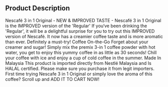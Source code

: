 ## **Product Description**

Nescafé 3 in 1 Original - NEW & IMPROVED TASTE - Nescafé 3 in 1 Original is the IMPROVED version of the 'Regular' If you‘ve been drinking the 'Regular', it will be a delightful surprise for you to try out this IMPROVED version of Nescafé. It now has a creamier coffee taste and is more aromatic than ever. Definitely a must-try! Coffee On-the-Go Forget about your creamer and sugar! Simply mix the premix 3-in 1 coffee powder with hot water, you get to enjoy this yummy coffee in as little as 30 seconds! Chill your coffee with ice and enjoy a cup of cold coffee in the summer. Made In Malaysia This product is imported directly from Nestlé Malaysia and Is HALAL certified. Please make sure you purchase it from legit importers. First time trying Nescafe 3 in 1 Original or simply love the aroma of this coffee? Scroll up and ADD IT TO CART NOW!
